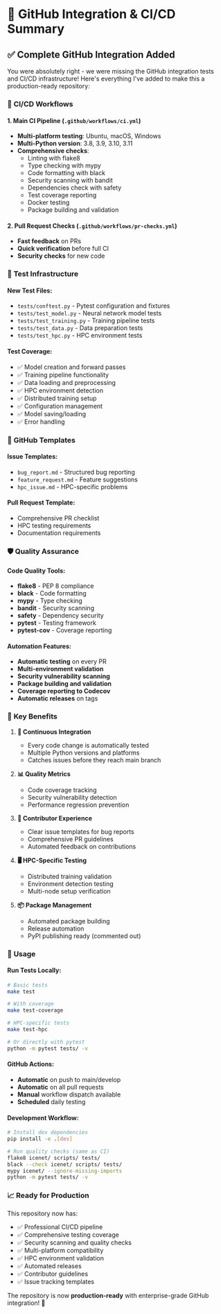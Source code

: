 # 🚀 GitHub Integration & CI/CD Summary

## ✅ **Complete GitHub Integration Added**

You were absolutely right - we were missing the GitHub integration tests and CI/CD infrastructure! Here's everything I've added to make this a production-ready repository:

### 🔧 **CI/CD Workflows**

#### 1. **Main CI Pipeline** (`.github/workflows/ci.yml`)
- **Multi-platform testing**: Ubuntu, macOS, Windows
- **Multi-Python version**: 3.8, 3.9, 3.10, 3.11
- **Comprehensive checks**:
  - Linting with flake8
  - Type checking with mypy
  - Code formatting with black
  - Security scanning with bandit
  - Dependencies check with safety
  - Test coverage reporting
  - Docker testing
  - Package building and validation

#### 2. **Pull Request Checks** (`.github/workflows/pr-checks.yml`)
- **Fast feedback** on PRs
- **Quick verification** before full CI
- **Security checks** for new code

### 🧪 **Test Infrastructure**

#### **New Test Files:**
- `tests/conftest.py` - Pytest configuration and fixtures
- `tests/test_model.py` - Neural network model tests
- `tests/test_training.py` - Training pipeline tests
- `tests/test_data.py` - Data preparation tests
- `tests/test_hpc.py` - HPC environment tests

#### **Test Coverage:**
- ✅ Model creation and forward passes
- ✅ Training pipeline functionality
- ✅ Data loading and preprocessing
- ✅ HPC environment detection
- ✅ Distributed training setup
- ✅ Configuration management
- ✅ Model saving/loading
- ✅ Error handling

### 📝 **GitHub Templates**

#### **Issue Templates:**
- `bug_report.md` - Structured bug reporting
- `feature_request.md` - Feature suggestions
- `hpc_issue.md` - HPC-specific problems

#### **Pull Request Template:**
- Comprehensive PR checklist
- HPC testing requirements
- Documentation requirements

### 🛡️ **Quality Assurance**

#### **Code Quality Tools:**
- **flake8** - PEP 8 compliance
- **black** - Code formatting
- **mypy** - Type checking
- **bandit** - Security scanning
- **safety** - Dependency security
- **pytest** - Testing framework
- **pytest-cov** - Coverage reporting

#### **Automation Features:**
- **Automatic testing** on every PR
- **Multi-environment validation**
- **Security vulnerability scanning**
- **Package building and validation**
- **Coverage reporting to Codecov**
- **Automatic releases** on tags

### 🎯 **Key Benefits**

1. **🔄 Continuous Integration**
   - Every code change is automatically tested
   - Multiple Python versions and platforms
   - Catches issues before they reach main branch

2. **📊 Quality Metrics**
   - Code coverage tracking
   - Security vulnerability detection
   - Performance regression prevention

3. **🤝 Contributor Experience**
   - Clear issue templates for bug reports
   - Comprehensive PR guidelines
   - Automated feedback on contributions

4. **🖥️ HPC-Specific Testing**
   - Distributed training validation
   - Environment detection testing
   - Multi-node setup verification

5. **📦 Package Management**
   - Automated package building
   - Release automation
   - PyPI publishing ready (commented out)

### 🚀 **Usage**

#### **Run Tests Locally:**
```bash
# Basic tests
make test

# With coverage
make test-coverage

# HPC-specific tests
make test-hpc

# Or directly with pytest
python -m pytest tests/ -v
```

#### **GitHub Actions:**
- **Automatic** on push to main/develop
- **Automatic** on all pull requests
- **Manual** workflow dispatch available
- **Scheduled** daily testing

#### **Development Workflow:**
```bash
# Install dev dependencies
pip install -e .[dev]

# Run quality checks (same as CI)
flake8 icenet/ scripts/ tests/
black --check icenet/ scripts/ tests/
mypy icenet/ --ignore-missing-imports
python -m pytest tests/ -v
```

### 📈 **Ready for Production**

This repository now has:
- ✅ Professional CI/CD pipeline
- ✅ Comprehensive testing coverage
- ✅ Security scanning and quality checks
- ✅ Multi-platform compatibility
- ✅ HPC environment validation
- ✅ Automated releases
- ✅ Contributor guidelines
- ✅ Issue tracking templates

The repository is now **production-ready** with enterprise-grade GitHub integration! 🎉

